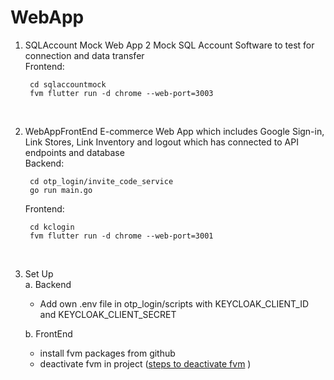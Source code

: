 # WebApp
1. SQLAccount Mock Web App 2
   Mock SQL Account Software to test for connection and data transfer<br>
   Frontend:<br>

        cd sqlaccountmock
        fvm flutter run -d chrome --web-port=3003

    <br>

2. WebAppFrontEnd
   E-commerce Web App which includes Google Sign-in, Link Stores, Link Inventory and logout which has connected to API endpoints and database<br>
   Backend: <br>

        cd otp_login/invite_code_service
        go run main.go
           
    Frontend:<br>

        cd kclogin
        fvm flutter run -d chrome --web-port=3001

    <br>

3. Set Up<br>
   a. Backend
      - Add own .env file in otp_login/scripts with KEYCLOAK_CLIENT_ID and KEYCLOAK_CLIENT_SECRET
   
   b. FrontEnd
      - install fvm packages from github
      - deactivate fvm in project ([steps to deactivate fvm](https://www.notion.so/jssql/13-Deactivate-fvm-in-project-19d6b1f12b088090a714ec0ae190110a?pvs=4)
)
           
    <br>

